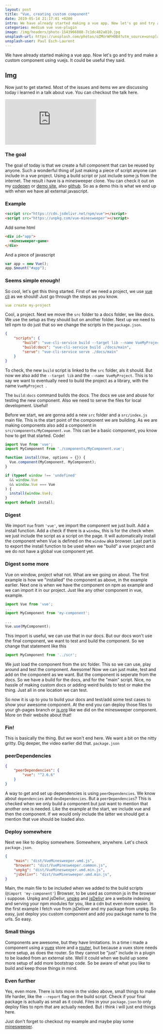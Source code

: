 ```yaml
---
layout: post
title: "Vue, creating custom component"
date: 2019-05-14 21:17:01 +0200
intro: We have already started making a vue app. Now let's go and try and make a custom component using vuejs. It could be useful they said.
categories: medium vue vue-plugin
image: /img/headers/photo-1543966888-7c1dc482a810.jpg
unsplash-url: https://unsplash.com/photos/oZMUrWFHOB4?utm_source=unsplash&utm_medium=referral&utm_content=creditCopyText
unsplash-user: Paul Esch-Laurent
---
```


We have already started making a vue app. Now let's go and try and make a custom component using vuejs. It could be useful they said.

## Img

Now just to get started. Most of the issues and items we are discussing today i learned in a talk about vue. You can checkout the talk here.

<div class="embed-responsive embed-responsive-16by9">
<iframe class="embed-responsive-item" src="https://www.youtube.com/embed/WH_zrZpMtCE" frameborder="0" allow="accelerometer; autoplay; encrypted-media; gyroscope; picture-in-picture" allowfullscreen></iframe>
</div>

### The goal

The goal of today is that we create a full component that can be reused by anyone. Such a wonderful thing of just making a piece of script anyone can include in a vue project. Using a build script or just include some js from the internet. The result i have is a minesweeper clone. You can check it out on my [codepen](https://codepen.io/disjfa/pen/axdmob) or [demo site](https://vue-minesweeper.js.org/), also [github](https://github.com/disjfa/vue-minesweeper). So as a demo this is what we end up with when we have all external javascript.

### Example

```html
<script src="https://cdn.jsdelivr.net/npm/vue"></script>
<script src="https://unpkg.com/vue-minesweeper"></script>
```
Add some html
```html
<div id="app">
  <minesweeper-game>
</div>
```
And a piece of javascript
```javascript
var app = new Vue();
app.$mount("#app");
```

### Seems simple enough!

So cool, let's get this thing started. First of we need a project, we use [vue cli](https://cli.vuejs.org/) as we should! Just go through the steps as you know.

```yaml
vue create my-project
```

Cool, a project. Next we move the `src` folder to a docs folder, we like docs. We use the setup as they should but on another folder. Next up we need to tell npm to do just that so we change the scripts in the `package.json`.

```json
{
    "scripts": {
        "build": "vue-cli-service build --target lib --name VueMyProject src/index.js",
        "build:docs": "vue-cli-service build ./docs/main",
        "serve": "vue-cli-service serve ./docs/main"
    }
}
```

To check, the new `build` script is linked to the `src` folder, als it should. But now we also add the `--target lib` and the `--name VueMyProject`. This is to say we want to eventually need to build the project as a library, with the name `VueMyProject `.

The `build:docs` command builds the docs. The docs we use and abuse for testing the new component. Also we need to serve the files for local development. Useful!

Before we start, we are gonna add a new `src` folder and a `src/index.js` main file. This is the start point of the component we are building. As we are making components also add a component in `src/components/MyComponent.vue`. This can be a basic component, you know how to get that started. Code!

```javascript
import Vue from 'vue';
import MyComponent from './components/MyComponent.vue';

function install(Vue, options = {}) {
  Vue.component(MyComponent, MyComponent);
}

if (typeof window !== 'undefined'
  && window.Vue
  && window.Vue === Vue
) {
  install(window.Vue);
}
export default install;
```

### Digest

We import `Vue` from `'vue'`, we import the component we just built. Add a install function. Add a check if there is a `window`, this is for the check when we just include the script as a script on the page. It will automatically install the component when Vue is defined on the `window` aka browser. Last part is to export the install function to be used when we "build" a vue project and we do not have a global vue component yet.

### Digest some more

Vue on window,  project what not. What are we going on about. The first example is how we "installed" the component as above, in the example earlier. Next one is when we have the component on npm as example and we can import it in our project. Just like any other component in vue, example.

```javascript
import Vue from 'vue';
...
import MyComponent from 'my-component';

...
Vue.use(MyComponent);
```

This import is useful, we can use that in our docs. But our docs won't use the final component, we want to test and build the component. So we change that statement like this

```javascript
import MyComponent from '../scr';
```

We just load the component from the src folder. This so we can use, play around and test the component. Awesome! Now we can just make, test and add on the component as we want. But the component is seperate from the docs. So we have a build for the docs, and for the "main" script. Nice, no hassle of making custom docs or adding weird builds to test or make the thing. Just all in one location we can test.

So now it is up to you to build your docs and test/add some test cases to show your awesome component. At the end you can deploy those files to your gh-pages branch or [js.org](https://js.org/) like we did on the minesweeper component. More on their website about that!

### Fin!

This is basically the thing. But we won't end here. We want a bit on the nitty gritty. Dig deeper, the video earlier did that. `package.json`

### peerDependencies

```json
{
    "peerDependencies": {
        "vue": "^2.6.6"
    }
}
```

A way to get and set up dependencies is using `peerDependencies`. We know about `dependencies` and `devDependencies`. But a `peerDependencies`? This is checked when we only build a component but just want to mention that another one is needed. Like the example at the start, we include vue and then the component. If we would only include the latter we should get a mention that vue should be loaded also.

### Deploy somewhere

Next we like to deploy somewhere. Somewhere, anywhere. Let's check `package.json`.
```json
{
    "main": "dist/VueMinesweeper.umd.js",
    "browser": "dist/VueMinesweeper.common.js",
    "unpkg": "dist/VueMinesweeper.umd.min.js",
    "jsDelivr": "dist/VueMinesweeper.umd.min.js",
}
```

Main, the main file to be included when we added to the build scripts (`@import 'my-component'`) Browser, to be used as common js in the browser i suppose. Unpkg and jsDelivr, [unpkg](https://unpkg.com/) and [jsDelivr](https://www.jsdelivr.com/) are a website indexing and serving your npm modules for you, like a cdn but even more easier. In the first example I fetch vue from jsDeliver and my package from unpkg. So easy, just deploy you custom component and add you package name to the urls. So easy.

### Small things

Components are awesome, but they have limitations. In a time i made a component using a [vuex](https://vuex.vuejs.org/) store and a [router](https://router.vuejs.org/), but because a vuex store needs more setup, as does the router. So they cannot be "just" include in a plugin to be loaded from an external site. Well it could when we build up some more setup of add more bootstrap code. So be aware of what you like to build and keep those things in mind.

### Even further

Yes, even more. There is lots more in the video above, small things to make life harder, like the `--report` flag on the build script. Check if your final package is actually as small as it could. Files in your `package.json` to only deploy files to npm that are actually needed. But i think i will just end things here.

Just don't forget to checkout my example and maybe play some [minesweeper](https://vue-minesweeper.js.org/).


